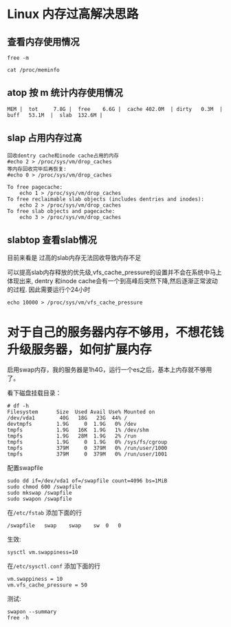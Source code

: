 # Linux 内存过高解决思路

## 查看内存使用情况
```
free -m

cat /proc/meminfo
```

## atop 按 m 统计内存使用情况
```
MEM |  tot     7.8G |  free    6.6G |  cache 402.0M  | dirty   0.3M  | buff   53.1M  |  slab  132.6M |
```

##


## slap 占用内存过高

```
回收dentry cache和inode cache占用的内存
#echo 2 > /proc/sys/vm/drop_caches
等内存回收完毕后再恢复:
#echo 0 > /proc/sys/vm/drop_caches

To free pagecache:
	echo 1 > /proc/sys/vm/drop_caches
To free reclaimable slab objects (includes dentries and inodes):
	echo 2 > /proc/sys/vm/drop_caches
To free slab objects and pagecache:
	echo 3 > /proc/sys/vm/drop_caches
```

## slabtop 查看slab情况

目前来看是 过高的slab内存无法回收导致内存不足

可以提高slab内存释放的优先级,vfs_cache_pressure的设置并不会在系统中马上体现出来, dentry 和inode cache会有一个到高峰后突然下降,然后逐渐正常波动的过程. 因此需要运行个24小时
```
echo 10000 > /proc/sys/vm/vfs_cache_pressure
```

# 对于自己的服务器内存不够用，不想花钱升级服务器，如何扩展内存

启用swap内存，我的服务器是1h4G，运行一个es之后，基本上内存就不够用了。

看下磁盘挂载目录：

```shell
# df -h
Filesystem      Size  Used Avail Use% Mounted on
/dev/vda1        40G   18G   23G  44% /
devtmpfs        1.9G     0  1.9G   0% /dev
tmpfs           1.9G   16K  1.9G   1% /dev/shm
tmpfs           1.9G   28M  1.9G   2% /run
tmpfs           1.9G     0  1.9G   0% /sys/fs/cgroup
tmpfs           379M     0  379M   0% /run/user/1000
tmpfs           379M     0  379M   0% /run/user/1001
```

配置swapfile

```
sudo dd if=/dev/vda1 of=/swapfile count=4096 bs=1MiB
sudo chmod 600 /swapfile
sudo mkswap /swapfile
sudo swapon /swapfile
```

在`/etc/fstab` 添加下面的行

```
/swapfile   swap    swap    sw  0   0
```

生效:

```
sysctl vm.swappiness=10
```

在`/etc/sysctl.conf` 添加下面的行

```
vm.swappiness = 10
vm.vfs_cache_pressure = 50
```

测试:

```
swapon --summary
free -h
```


